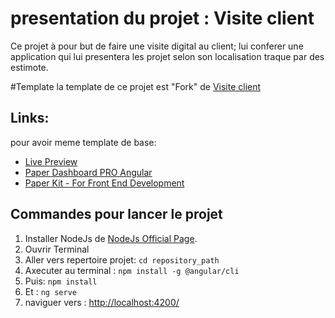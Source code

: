 # presentation du projet : Visite client

Ce projet à pour but de faire une visite digital au client; lui conferer une application qui lui presentera les projet selon son localisation traque par des estimote.

#Template
la template de ce projet est "Fork" de [Visite client](https://www.creative-tim.com/product/paper-dashboard-angular)

## Links:
pour avoir meme template de base:
+ [Live Preview](http://pd-angular.creative-tim.com/dashboard)
+ [Paper Dashboard PRO Angular](https://www.creative-tim.com/product/paper-dashboard-pro-angular)
+ [Paper Kit - For Front End Development](https://www.creative-tim.com/product/paper-kit?ref=github-pd-angular)

## Commandes pour lancer le projet

1. Installer NodeJs de [NodeJs Official Page](https://nodejs.org/en).
2. Ouvrir Terminal
3. Aller vers repertoire projet: ```cd repository_path```
4. Axecuter au terminal : ```npm install -g @angular/cli```
5. Puis: ```npm install```
6. Et : ```ng serve```
7. naviguer vers : [http://localhost:4200/](http://localhost:4200/)
